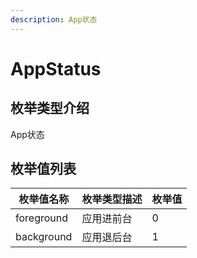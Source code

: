 ```yaml
---
description: App状态
---
```


# AppStatus

## 枚举类型介绍

App状态

## 枚举值列表

| 枚举值名称                | 枚举类型描述   | 枚举值 |
| -------------------- | -------- | --- |
| foreground           | 应用进前台 | 0   |
| background       | 应用退后台   | 1   |